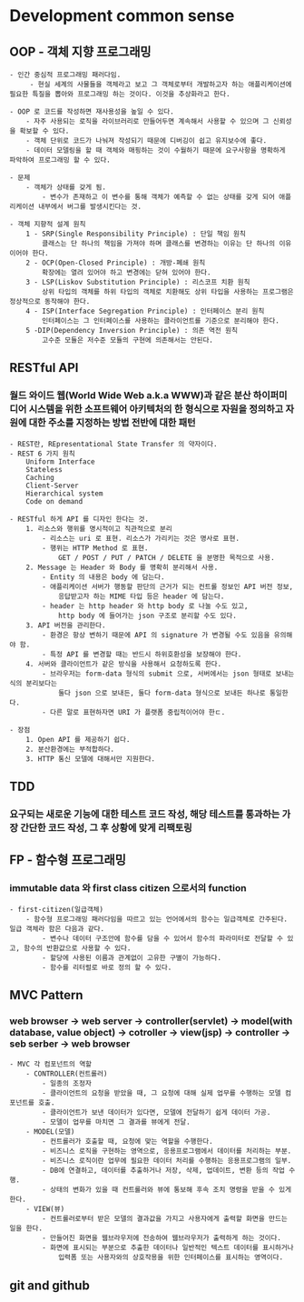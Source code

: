 # Development common sense

## OOP - 객체 지향 프로그래밍

    - 인간 중심적 프로그래밍 패러다임.
         - 현실 세계의 사물들을 객체라고 보고 그 객체로부터 개발하고자 하는 애플리케이션에 필요한 특질을 뽑아와 프로그래밍 하는 것이다. 이것을 추상화라고 한다.

    - OOP 로 코드를 작성하면 재사용성을 높일 수 있다.
        - 자주 사용되는 로직을 라이브러리로 만들어두면 계속해서 사용할 수 있으며 그 신뢰성을 확보할 수 있다.
        - 객체 단위로 코드가 나눠져 작성되기 때문에 디버깅이 쉽고 유지보수에 좋다.
        - 데이터 모델링을 할 때 객체와 매핑하는 것이 수월하기 때문에 요구사항을 명확하게 파악하여 프로그래밍 할 수 있다.

    - 문제
        - 객체가 상태를 갖게 됨.
            - 변수가 존재하고 이 변수를 통해 객체가 예측할 수 없는 상태를 갖게 되어 애플리케이션 내부에서 버그를 발생시킨다는 것.

    - 객체 지향적 설계 원칙
        1 - SRP(Single Responsibility Principle) : 단일 책임 원칙
            클래스는 단 하나의 책임을 가져야 하며 클래스를 변경하는 이유는 단 하나의 이유이어야 한다.
        2 - OCP(Open-Closed Principle) : 개방-폐쇄 원칙
            확장에는 열려 있어야 하고 변경에는 닫혀 있어야 한다.
        3 - LSP(Liskov Substitution Principle) : 리스코프 치환 원칙
            상위 타입의 객체를 하위 타입의 객체로 치환해도 상위 타입을 사용하는 프로그램은 정상적으로 동작해야 한다.
        4 - ISP(Interface Segregation Principle) : 인터페이스 분리 원칙
            인터페이스는 그 인터페이스를 사용하는 클라이언트를 기준으로 분리해야 한다.
        5 -DIP(Dependency Inversion Principle) : 의존 역전 원칙
            고수준 모듈은 저수준 모듈의 구현에 의존해서는 안된다.

## RESTful API

### 월드 와이드 웹(World Wide Web a.k.a WWW)과 같은 분산 하이퍼미디어 시스템을 위한 소프트웨어 아키텍처의 한 형식으로 자원을 정의하고 자원에 대한 주소를 지정하는 방법 전반에 대한 패턴

    - REST란, REpresentational State Transfer 의 약자이다.
    - REST 6 가지 원칙
        Uniform Interface
        Stateless
        Caching
        Client-Server
        Hierarchical system
        Code on demand

    - RESTful 하게 API 를 디자인 한다는 것.
        1. 리소스와 행위를 명시적이고 직관적으로 분리
            - 리소스는 uri 로 표현. 리소스가 가리키는 것은 명사로 표현.
            - 행위는 HTTP Method 로 표현.
                GET / POST / PUT / PATCH / DELETE 을 분명한 목적으로 사용.
        2. Message 는 Header 와 Body 를 명확히 분리해서 사용.
            - Entity 의 내용은 body 에 담는다.
            - 애플리케이션 서버가 행동할 판단의 근거가 되는 컨트롤 정보인 API 버전 정보,
                응답받고자 하는 MIME 타입 등은 header 에 담는다.
            - header 는 http header 와 http body 로 나눌 수도 있고,
                http body 에 들어가는 json 구조로 분리할 수도 있다.
        3. API 버전을 관리한다.
            - 환경은 항상 변하기 때문에 API 의 signature 가 변경될 수도 있음을 유의해야 함.
            - 특정 API 를 변경할 때는 반드시 하위호환성을 보장해야 한다.
        4. 서버와 클라이언트가 같은 방식을 사용해서 요청하도록 한다.
            - 브라우저는 form-data 형식의 submit 으로, 서버에서는 json 형태로 보내는 식의 분리보다는
                둘다 json 으로 보내든, 둘다 form-data 형식으로 보내든 하나로 통일한다.
            - 다른 말로 표현하자면 URI 가 플랫폼 중립적이어야 한ㄷ.

    - 장점
        1. Open API 를 제공하기 쉽다.
        2. 분산환경에는 부적합하다.
        3. HTTP 통신 모델에 대해서만 지원한다.

## TDD

### 요구되는 새로운 기능에 대한 테스트 코드 작성, 해당 테스트를 통과하는 가장 간단한 코드 작성, 그 후 상황에 맞게 리팩토링

## FP - 함수형 프로그래밍

### immutable data 와 first class citizen 으로서의 function

    - first-citizen(일급객체)
        - 함수형 프로그래밍 패러다임을 따르고 있는 언어에서의 함수는 일급객체로 간주된다. 일급 객체라 함은 다음과 같다.
            - 변수나 데이터 구조안에 함수를 담을 수 있어서 함수의 파라미터로 전달할 수 있고, 함수의 반환값으로 사용할 수 있다.
            - 할당에 사용된 이름과 관계없이 고유한 구별이 가능하다.
            - 함수를 리터럴로 바로 정의 할 수 있다.

## MVC Pattern

### web browser -> web server -> controller(servlet) -> model(with database, value object) -> cotroller -> view(jsp) -> controller -> seb serber -> web browser

    - MVC 각 컴포넌트의 역할
        - CONTROLLER(컨트롤러)
            - 일종의 조정자
            - 클라이언트의 요청을 받았을 때, 그 요청에 대해 실제 업무를 수행하는 모델 컴포넌트를 호출.
            - 클라이언트가 보낸 데이터가 있다면, 모델에 전달하기 쉽게 데이터 가공.
            - 모델이 업무를 마치면 그 결과를 뷰에게 전달.
        - MODEL(모델)
            - 컨트롤러가 호출할 때, 요청에 맞는 역할을 수행한다.
            - 비즈니스 로직을 구현하는 영역으로, 응용프로그램에서 데이터를 처리하는 부분.
            - 비즈니스 로직이란 업무에 필요한 데이터 처리를 수행하는 응용프로그램의 일부.
            - DB에 연결하고, 데이터를 추출하거나 저장, 삭제, 업데이트, 변환 등의 작업 수행.
            - 상태의 변화가 있을 때 컨트롤러와 뷰에 통보해 후속 조치 명령을 받을 수 있게 한다.
        - VIEW(뷰)
            - 컨트롤러로부터 받은 모델의 결과값을 가지고 사용자에게 출력할 화면을 만드는 일을 한다.
            - 만들어진 화면을 웹브라우저에 전송하여 웹브라우저가 출력하게 하는 것이다.
            - 화면에 표시되는 부분으로 추출한 데이터나 일반적인 텍스트 데이터를 표시하거나
                입력폼 또는 사용자와의 상호작용을 위한 인터페이스를 표시하는 영역이다.

## git and github

